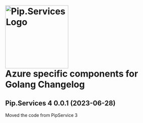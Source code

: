 # <img src="https://uploads-ssl.webflow.com/5ea5d3315186cf5ec60c3ee4/5edf1c94ce4c859f2b188094_logo.svg" alt="Pip.Services Logo" width="200"> <br/> Azure specific components for Golang Changelog

## <a name="0.0.1"></a>Pip.Services 4 0.0.1 (2023-06-28)
Moved the code from PipService 3

